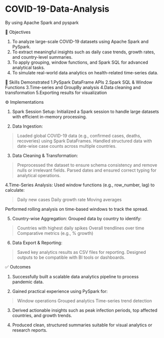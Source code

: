 # COVID-19-Data-Analysis
By using Apache Spark and pyspark

🎯 Objectives
1. To analyze large-scale COVID-19 datasets using Apache Spark and PySpark.
2. To extract meaningful insights such as daily case trends, growth rates, and country-level summaries.
3. To apply grouping, window functions, and Spark SQL for advanced analytical tasks.
4. To simulate real-world data analytics on health-related time-series data.

📎 Skills Demonstrated
1.PySpark DataFrame APIs
2.Spark SQL & Window Functions
3.Time-series and GroupBy analysis
4.Data cleaning and transformation
5.Exporting results for visualization

⚙️ Implementations
1. Spark Session Setup:
Initialized a Spark session to handle large datasets with efficient in-memory processing.

2. Data Ingestion:
> Loaded global COVID-19 data (e.g., confirmed cases, deaths, recoveries) using Spark DataFrames.
> Handled structured data with date-wise case counts across multiple countries.

3. Data Cleaning & Transformation:
>Preprocessed the dataset to ensure schema consistency and remove nulls or irrelevant fields.
>Parsed dates and ensured correct typing for analytical operations.

4.Time-Series Analysis:
Used window functions (e.g., row_number, lag) to calculate:
> Daily new cases
> Daily growth rate
> Moving averages

Performed rolling analysis on time-based windows to track the spread.

5. Country-wise Aggregation: 
Grouped data by country to identify:
> Countries with highest daily spikes
> Overall trendlines over time
> Comparative metrics (e.g., % growth)

6. Data Export & Reporting:
> Saved key analytics results as CSV files for reporting.
> Designed outputs to be compatible with BI tools or dashboards.

✅ Outcomes
1. Successfully built a scalable data analytics pipeline to process pandemic data.

2. Gained practical experience using PySpark for:
> Window operations
> Grouped analytics
> Time-series trend detection

3. Derived actionable insights such as peak infection periods, top affected countries, and growth trends.

4. Produced clean, structured summaries suitable for visual analytics or research reports.
